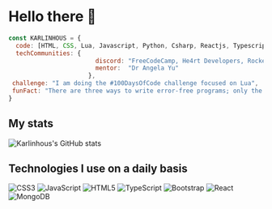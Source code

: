 # Hello there 👋

```js
const KARLINHOUS = {
  code: [HTML, CSS, Lua, Javascript, Python, Csharp, Reactjs, Typescript, Mongodb, Bootstrap],
  techCommunities: {
                        discord: "FreeCodeCamp, He4rt Developers, Rocketseat, Game Jaaj,  Brackeys Community",
                        mentor:  "Dr Angela Yu"
                      },
 challenge: "I am doing the #100DaysOfCode challenge focused on Lua",
 funFact: "There are three ways to write error-free programs; only the fourth one works"
}
```
## My stats
![Karlinhous's GitHub stats](https://github-readme-stats.vercel.app/api?username=Karlinhous&show_icons=true&theme=react)
## Technologies I use on a daily basis
![CSS3](https://img.shields.io/badge/css3-%231572B6.svg?style=for-the-badge&logo=css3&logoColor=white)
![JavaScript](https://img.shields.io/badge/javascript-%23323330.svg?style=for-the-badge&logo=javascript&logoColor=%23F7DF1E)
![HTML5](https://img.shields.io/badge/html5-%23E34F26.svg?style=for-the-badge&logo=html5&logoColor=white)
![TypeScript](https://img.shields.io/badge/typescript-%23007ACC.svg?style=for-the-badge&logo=typescript&logoColor=white)
![Bootstrap](https://img.shields.io/badge/bootstrap-%23563D7C.svg?style=for-the-badge&logo=bootstrap&logoColor=white)
![React](https://img.shields.io/badge/react-%2320232a.svg?style=for-the-badge&logo=react&logoColor=%2361DAFB)
![MongoDB](https://img.shields.io/badge/MongoDB-%234ea94b.svg?style=for-the-badge&logo=mongodb&logoColor=white)
